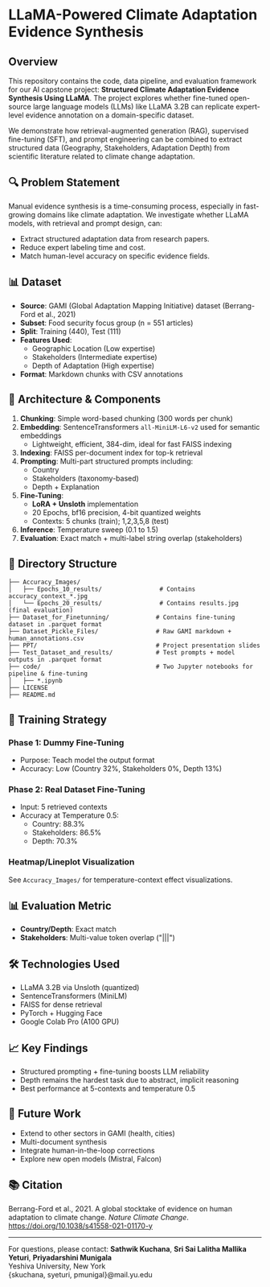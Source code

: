 
# LLaMA-Powered Climate Adaptation Evidence Synthesis

## Overview
This repository contains the code, data pipeline, and evaluation framework for our AI capstone project: **Structured Climate Adaptation Evidence Synthesis Using LLaMA**. The project explores whether fine-tuned open-source large language models (LLMs) like LLaMA 3.2B can replicate expert-level evidence annotation on a domain-specific dataset.

We demonstrate how retrieval-augmented generation (RAG), supervised fine-tuning (SFT), and prompt engineering can be combined to extract structured data (Geography, Stakeholders, Adaptation Depth) from scientific literature related to climate change adaptation.

## 🔍 Problem Statement
Manual evidence synthesis is a time-consuming process, especially in fast-growing domains like climate adaptation. We investigate whether LLaMA models, with retrieval and prompt design, can:
- Extract structured adaptation data from research papers.
- Reduce expert labeling time and cost.
- Match human-level accuracy on specific evidence fields.

## 📊 Dataset
- **Source**: GAMI (Global Adaptation Mapping Initiative) dataset (Berrang-Ford et al., 2021)
- **Subset**: Food security focus group (n = 551 articles)
- **Split**: Training (440), Test (111)
- **Features Used**:
  - Geographic Location (Low expertise)
  - Stakeholders (Intermediate expertise)
  - Depth of Adaptation (High expertise)
- **Format**: Markdown chunks with CSV annotations

## 🧱 Architecture & Components
1. **Chunking**: Simple word-based chunking (300 words per chunk)
2. **Embedding**: SentenceTransformers `all-MiniLM-L6-v2` used for semantic embeddings
   - Lightweight, efficient, 384-dim, ideal for fast FAISS indexing
3. **Indexing**: FAISS per-document index for top-k retrieval
4. **Prompting**: Multi-part structured prompts including:
   - Country
   - Stakeholders (taxonomy-based)
   - Depth + Explanation
5. **Fine-Tuning**:
   - **LoRA + Unsloth** implementation
   - 20 Epochs, bf16 precision, 4-bit quantized weights
   - Contexts: 5 chunks (train); 1,2,3,5,8 (test)
6. **Inference**: Temperature sweep (0.1 to 1.5)
7. **Evaluation**: Exact match + multi-label string overlap (stakeholders)

## 📁 Directory Structure
```
├── Accuracy_Images/
│   ├── Epochs_10_results/                # Contains accuracy_context_*.jpg
│   └── Epochs_20_results/                # Contains results.jpg (final evaluation)
├── Dataset_for_Finetunning/             # Contains fine-tuning dataset in .parquet format
├── Dataset_Pickle_Files/                # Raw GAMI markdown + human_annotations.csv
├── PPT/                                 # Project presentation slides
├── Test_Dataset_and_results/            # Test prompts + model outputs in .parquet format
├── code/                                # Two Jupyter notebooks for pipeline & fine-tuning
│   ├── *.ipynb
├── LICENSE
├── README.md
```

## 🧪 Training Strategy
### Phase 1: Dummy Fine-Tuning
- Purpose: Teach model the output format
- Accuracy: Low (Country 32%, Stakeholders 0%, Depth 13%)

### Phase 2: Real Dataset Fine-Tuning
- Input: 5 retrieved contexts
- Accuracy at Temperature 0.5:
  - Country: 88.3%
  - Stakeholders: 86.5%
  - Depth: 70.3%

### Heatmap/Lineplot Visualization
See `Accuracy_Images/` for temperature-context effect visualizations.

## 📊 Evaluation Metric
- **Country/Depth**: Exact match
- **Stakeholders**: Multi-value token overlap ("|||")

## 🛠️ Technologies Used
- LLaMA 3.2B via Unsloth (quantized)
- SentenceTransformers (MiniLM)
- FAISS for dense retrieval
- PyTorch + Hugging Face 
- Google Colab Pro (A100 GPU)

## 📈 Key Findings
- Structured prompting + fine-tuning boosts LLM reliability
- Depth remains the hardest task due to abstract, implicit reasoning
- Best performance at 5-contexts and temperature 0.5

## 📌 Future Work
- Extend to other sectors in GAMI (health, cities)
- Multi-document synthesis
- Integrate human-in-the-loop corrections
- Explore new open models (Mistral, Falcon)

## 📚 Citation
Berrang-Ford et al., 2021. A global stocktake of evidence on human adaptation to climate change. *Nature Climate Change*. https://doi.org/10.1038/s41558-021-01170-y

---
For questions, please contact:
**Sathwik Kuchana**, **Sri Sai Lalitha Mallika Yeturi**, **Priyadarshini Munigala**  
Yeshiva University, New York  
{skuchana, syeturi, pmunigal}@mail.yu.edu
